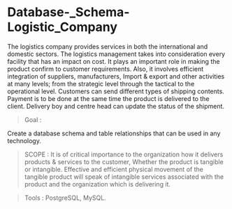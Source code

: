 # Database-_Schema-Logistic_Company

The logistics company provides services in both the international and domestic sectors. The logistics management takes into consideration every facility that has an impact on cost. It plays an important role in making the product confirm to customer requirements. Also, it involves efficient integration of suppliers, manufacturers, Import &amp; export and other activities at many levels; from the strategic level through the tactical to the operational level.  Customers can send different types of shipping contents. Payment is to be done at the same time the product is delivered to the client. Delivery boy and centre head can update the status of the shipment.


> Goal : 

Create a database schema and table relationships that can be used in any technology. 


> SCOPE :
It is of critical importance to the organization how it delivers products & services to the customer, Whether the product is tangible or intangible. Effective and efficient physical movement of the tangible product will speak of intangible services associated with the product and the organization which is delivering it.

> Tools :
PostgreSQL, MySQL.
